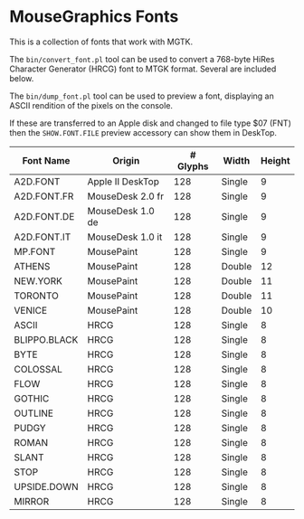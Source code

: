 # MouseGraphics Fonts

This is a collection of fonts that work with MGTK.

The `bin/convert_font.pl` tool can be used to convert a 768-byte HiRes
Character Generator (HRCG) font to MTGK format. Several are included
below.

The `bin/dump_font.pl` tool can be used to preview a font, displaying
an ASCII rendition of the pixels on the console.

If these are transferred to an Apple disk and changed to file type $07
(FNT) then the `SHOW.FONT.FILE` preview accessory can show them in
DeskTop.


Font Name    | Origin           | # Glyphs | Width  | Height
------------ | ---------------- | -------- | ------ | ------
A2D.FONT     | Apple II DeskTop | 128      | Single | 9
A2D.FONT.FR  | MouseDesk 2.0 fr | 128      | Single | 9
A2D.FONT.DE  | MouseDesk 1.0 de | 128      | Single | 9
A2D.FONT.IT  | MouseDesk 1.0 it | 128      | Single | 9
MP.FONT      | MousePaint       | 128      | Single | 9
ATHENS       | MousePaint       | 128      | Double | 12
NEW.YORK     | MousePaint       | 128      | Double | 11
TORONTO      | MousePaint       | 128      | Double | 11
VENICE       | MousePaint       | 128      | Double | 10
ASCII        | HRCG             | 128      | Single | 8
BLIPPO.BLACK | HRCG             | 128      | Single | 8
BYTE         | HRCG             | 128      | Single | 8
COLOSSAL     | HRCG             | 128      | Single | 8
FLOW         | HRCG             | 128      | Single | 8
GOTHIC       | HRCG             | 128      | Single | 8
OUTLINE      | HRCG             | 128      | Single | 8
PUDGY        | HRCG             | 128      | Single | 8
ROMAN        | HRCG             | 128      | Single | 8
SLANT        | HRCG             | 128      | Single | 8
STOP         | HRCG             | 128      | Single | 8
UPSIDE.DOWN  | HRCG             | 128      | Single | 8
MIRROR       | HRCG             | 128      | Single | 8
